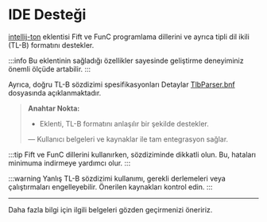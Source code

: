 # IDE Desteği

[intellij-ton](https://github.com/andreypfau/intellij-ton) eklentisi Fift ve FunC programlama dillerini ve ayrıca tipli dil ikili (TL-B) formatını destekler.

:::info 
Bu eklentinin sağladığı özellikler sayesinde geliştirme deneyiminiz önemli ölçüde artabilir.
:::

Ayrıca, doğru TL-B sözdizimi spesifikasyonları 
Detaylar
[TlbParser.bnf](https://github.com/ton-blockchain/intellij-ton/blob/main/src/main/grammar/TlbParser.bnf) dosyasında açıklanmaktadır.


> **Anahtar Nokta:**
> - Eklenti, TL-B formatını anlaşılır bir şekilde destekler.
> 
> — Kullanıcı belgeleri ve kaynaklar ile tam entegrasyon sağlar.

:::tip 
Fift ve FunC dillerini kullanırken, sözdiziminde dikkatli olun. Bu, hataları minimuma indirmeye yardımcı olur.
:::

:::warning 
Yanlış TL-B sözdizimi kullanımı, gerekli derlemeleri veya çalıştırmaları engelleyebilir. Önerilen kaynakları kontrol edin.
:::

--- 

Daha fazla bilgi için ilgili belgeleri gözden geçirmenizi öneririz.